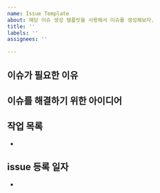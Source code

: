 ```yaml
---
name: Issue Template
about: 해당 이슈 생성 템플릿을 사용해서 이슈를 생성해보자.
title: ''
labels: ''
assignees: ''

---
```


## 이슈가 필요한 이유


## 이슈를 해결하기 위한 아이디어


## 작업 목록
- 

## issue 등록 일자
-
